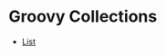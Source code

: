 # Groovy Collections

* [List](http://docs.groovy-lang.org/latest/html/groovy-jdk/java/util/List.html)